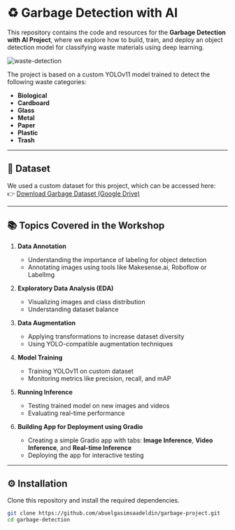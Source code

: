 # ♻️ Garbage Detection with AI

This repository contains the code and resources for the **Garbage Detection with AI Project**, where we explore how to build, train, and deploy an object detection model for classifying waste materials using deep learning.

![waste-detection](https://github.com/user-attachments/assets/21cf1d13-c24d-4f2b-b9fb-2139119ac47f)

The project is based on a custom YOLOv11 model trained to detect the following waste categories:

- **Biological**
- **Cardboard**
- **Glass**
- **Metal**
- **Paper**
- **Plastic**
- **Trash**

---

## 📂 Dataset
We used a custom dataset for this project, which can be accessed here:  
👉 [Download Garbage Dataset (Google Drive)](https://drive.google.com/drive/u/1/folders/13C1MaoC5YKQlX1mRIE2nGY23gR9tfGeH)

---

## 📚 Topics Covered in the Workshop
1. **Data Annotation**  
   - Understanding the importance of labeling for object detection  
   - Annotating images using tools like Makesense.ai, Roboflow or LabelImg  

2. **Exploratory Data Analysis (EDA)**  
   - Visualizing images and class distribution  
   - Understanding dataset balance  

3. **Data Augmentation**  
   - Applying transformations to increase dataset diversity  
   - Using YOLO-compatible augmentation techniques  

4. **Model Training**  
   - Training YOLOv11 on custom dataset  
   - Monitoring metrics like precision, recall, and mAP  

5. **Running Inference**  
   - Testing trained model on new images and videos  
   - Evaluating real-time performance  

6. **Building App for Deployment using Gradio**  
   - Creating a simple Gradio app with tabs: **Image Inference**, **Video Inference**, and **Real-time Inference**  
   - Deploying the app for interactive testing  

---

## ⚙️ Installation

Clone this repository and install the required dependencies.

```bash
git clone https://github.com/abuelgasimsaadeldin/garbage-project.git
cd garbage-detection
